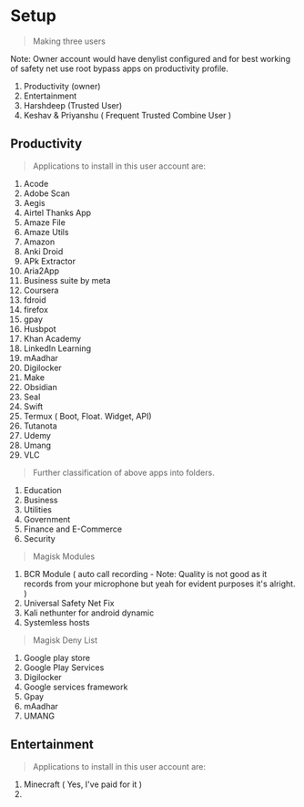 # Setup

> Making three users

Note: Owner account would have denylist configured and for best working of safety net use root bypass apps on productivity profile.

1. Productivity (owner)
2. Entertainment
3. Harshdeep (Trusted User)
4. Keshav & Priyanshu ( Frequent Trusted Combine User )

## Productivity 

> Applications to install in this user account are:

1. Acode
2. Adobe Scan
3. Aegis 
4. Airtel Thanks App
5. Amaze File 
6. Amaze Utils
7. Amazon
8. Anki Droid
9. APk Extractor
10. Aria2App
11. Business suite by meta
12. Coursera
13. fdroid
14. firefox
15. gpay
16. Husbpot
17. Khan Academy
18. LinkedIn Learning
19. mAadhar
20. Digilocker
21. Make
22. Obsidian
23. Seal
24. Swift
25. Termux ( Boot, Float. Widget, API)
26. Tutanota
27. Udemy
28. Umang
29. VLC


> Further classification of above apps into folders.

1. Education 
2. Business
3. Utilities  
4. Government
5. Finance and E-Commerce
6. Security

> Magisk Modules

1. BCR Module ( auto call recording - Note: Quality is not good as it records from your microphone but yeah for evident purposes it's alright. )
2. Universal Safety Net Fix
3. Kali nethunter for android dynamic
4. Systemless hosts

> Magisk Deny List

1. Google play store
2. Google Play Services
3. Digilocker
4. Google services framework
5. Gpay
6. mAadhar
7. UMANG



## Entertainment

> Applications to install in this user account are:

1. Minecraft ( Yes, I've paid for it )
2.  


## 
